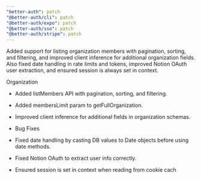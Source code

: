 ```yaml
---
"better-auth": patch
"@better-auth/cli": patch
"@better-auth/expo": patch
"@better-auth/sso": patch
"@better-auth/stripe": patch
---
```


Added support for listing organization members with pagination, sorting, and filtering, and improved client inference for additional organization fields. Also fixed date handling in rate limits and tokens, improved Notion OAuth user extraction, and ensured session is always set in context.

Organization

- Added listMembers API with pagination, sorting, and filtering.
- Added membersLimit param to getFullOrganization.
- Improved client inference for additional fields in organization schemas.
- Bug Fixes

- Fixed date handling by casting DB values to Date objects before using date methods.
- Fixed Notion OAuth to extract user info correctly.
- Ensured session is set in context when reading from cookie cach
